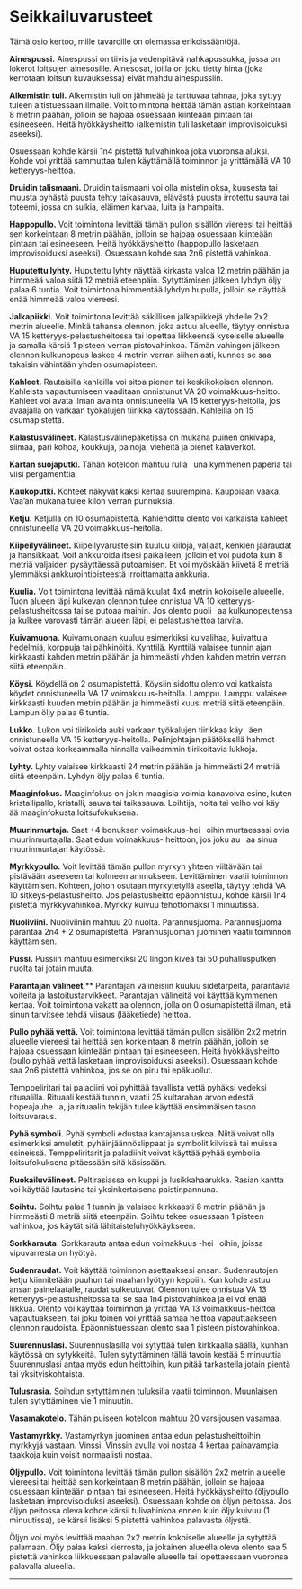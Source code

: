 # Seikkailuvarusteet

Tämä osio kertoo, mille tavaroille on olemassa erikoissääntöjä.

**Ainespussi.** Ainespussi on tiivis ja vedenpitävä nahkapussukka,
jossa on lokerot loitsujen ainesosille. Ainesosat, joilla
on joku tietty hinta (joka kerrotaan loitsun kuvauksessa) eivät
mahdu ainespussiin.

**Alkemistin tuli.** Alkemistin tuli on jähmeää ja tarttuvaa
tahnaa, joka syttyy tuleen altistuessaan ilmalle. Voit toimintona
heittää tämän astian korkeintaan 8 metrin päähän, jolloin se
hajoaa osuessaan kiinteään pintaan tai esineeseen. Heitä hyökkäysheitto
(alkemistin tuli lasketaan improvisoiduksi aseeksi).

Osuessaan kohde kärsii 1n4 pistettä tulivahinkoa joka vuoronsa
aluksi. Kohde voi yrittää sammuttaa tulen käyttämällä toiminnon
ja yrittämällä VA 10 ketteryys-heittoa.

**Druidin talismaani.** Druidin talismaani voi olla mistelin
oksa, kuusesta tai muusta pyhästä puusta tehty taikasauva, elävästä
puusta irrotettu sauva tai toteemi, jossa on sulkia, eläimen
karvaa, luita ja hampaita.

**Happopullo.** Voit toimintona levittää tämän pullon sisällön
viereesi tai heittää sen korkeintaan 8 metrin päähän, jolloin
se hajoaa osuessaan kiinteään pintaan tai esineeseen. Heitä
hyökkäysheitto (happopullo lasketaan improvisoiduksi aseeksi).
Osuessaan kohde saa 2n6 pistettä vahinkoa.

**Huputettu lyhty.** Huputettu lyhty näyttää kirkasta valoa 12
metrin päähän ja himmeää valoa siitä 12 metriä eteenpäin.
Sytyttämisen jälkeen lyhdyn öljy palaa 6 tuntia. Voit toimintona
himmentää lyhdyn hupulla, jolloin se näyttää enää himmeää
valoa viereesi.

**Jalkapiikki.** Voit toimintona levittää säkillisen jalkapiikkejä
yhdelle 2x2 metrin alueelle. Minkä tahansa olennon, joka
astuu alueelle, täytyy onnistua VA 15 ketteryys-pelastusheitossa
tai lopettaa liikkeensä kyseiselle alueelle ja samalla kärsiä 1
pisteen verran pistovahinkoa. Tämän vahingon jälkeen olennon
kulkunopeus laskee 4 metrin verran siihen asti, kunnes se saa
takaisin vähintään yhden osumapisteen.

**Kahleet.** Rautaisilla kahleilla voi sitoa pienen tai keskikokoisen
olennon. Kahleista vapautumiseen vaaditaan onnistunut VA 20
voimakkuus-heitto. Kahleet voi avata ilman avainta onnistuneella
VA 15 ketteryys-heitolla, jos avaajalla on varkaan työkalujen
tiirikka käytössään. Kahleilla on 15 osumapistettä.

**Kalastusvälineet.** Kalastusvälinepaketissa on mukana puinen
onkivapa, siimaa, pari kohoa, koukkuja, painoja, vieheitä ja
pienet kalaverkot.

**Kartan suojaputki.** Tähän koteloon mahtuu rulla  una kymmenen
paperia tai viisi pergamenttia.

**Kaukoputki.** Kohteet näkyvät kaksi kertaa suurempina.
Kauppiaan vaaka. Vaa’an mukana tulee kilon verran
punnuksia.

**Ketju.** Ketjulla on 10 osumapistettä. Kahlehdittu olento voi
katkaista kahleet onnistuneella VA 20 voimakkuus-heitolla.

**Kiipeilyvälineet.** Kiipeilyvarusteisiin kuuluu kiiloja, valjaat,
kenkien jääraudat ja hansikkaat. Voit ankkuroida itsesi paikalleen,
jolloin et voi pudota kuin 8 metriä valjaiden pysäyttäessä
putoamisen. Et voi myöskään kiivetä 8 metriä ylemmäksi
ankkurointipisteestä irroittamatta ankkuria.

**Kuulia.** Voit toimintona levittää nämä kuulat 4x4 metrin
kokoiselle alueelle. Tuon alueen läpi kulkevan olennon tulee
onnistua VA 10 ketteryys-pelastusheitossa tai se putoaa maihin.
Jos olento puoli  aa kulkunopeutensa ja kulkee varovasti tämän
alueen läpi, ei pelastusheittoa tarvita.

**Kuivamuona.** Kuivamuonaan kuuluu esimerkiksi kuivalihaa,
kuivattuja hedelmiä, korppuja tai pähkinöitä.
Kynttilä. Kynttilä valaisee tunnin ajan kirkkaasti kahden
metrin päähän ja himmeästi yhden kahden metrin verran siitä
eteenpäin.

**Köysi.** Köydellä on 2 osumapistettä. Köysiin sidottu olento voi
katkaista köydet onnistuneella VA 17 voimakkuus-heitolla.
Lamppu. Lamppu valaisee kirkkaasti kuuden metrin päähän
ja himmeästi kuusi metriä siitä eteenpäin. Lampun öljy palaa 6
tuntia.

**Lukko.** Lukon voi tiirikoida auki varkaan työkalujen tiirikkaa
käy  äen onnistuneella VA 15 ketteryys-heitolla. Pelinjohtajan
päätöksellä hahmot voivat ostaa korkeammalla hinnalla vaikeammin
tiirikoitavia lukkoja.

**Lyhty.** Lyhty valaisee kirkkaasti 24 metrin päähän ja himmeästi
24 metriä siitä eteenpäin. Lyhdyn öljy palaa 6 tuntia.

**Maaginfokus.** Maaginfokus on jokin maagisia voimia
kanavoiva esine, kuten kristallipallo, kristalli, sauva tai
taikasauva. Loihtija, noita tai velho voi käy  ää maaginfokusta
loitsufokuksena.

**Muurinmurtaja.** Saat +4 bonuksen voimakkuus-hei  oihin
murtaessasi ovia muurinmurtajalla. Saat edun voimakkuus-
heittoon, jos joku au  aa sinua muurinmurtajan käytössä.

**Myrkkypullo.** Voit levittää tämän pullon myrkyn yhteen viiltävään
tai pistävään aseeseen tai kolmeen ammukseen. Levittäminen
vaatii toiminnon käyttämisen. Kohteen, johon osutaan
myrkytetyllä aseella, täytyy tehdä VA 10 sitkeys-pelastusheitto.
Jos pelastusheitto epäonnistuu, kohde kärsii 1n4 pistettä myrkkyvahinkoa.
Myrkky kuivuu tehottomaksi 1 minuutissa.

**Nuoliviini.** Nuoliviiniin mahtuu 20 nuolta.
Parannusjuoma. Parannusjuoma parantaa 2n4 + 2 osumapistettä. Parannusjuoman juominen vaatii toiminnon käyttämisen.

**Pussi.** Pussiin mahtuu esimerkiksi 20 lingon kiveä tai 50 puhallusputken
nuolta tai jotain muuta.

**Parantajan välineet**.** Parantajan välineisiin kuuluu sidetarpeita,
parantavia voiteita ja lastoitustarvikkeet. Parantajan välineitä
voi käyttää kymmenen kertaa. Voit toimintona vakatt aa
olennon, jolla on 0 osumapistettä ilman, etä sinun tarvitsee
tehdä viisaus (lääketiede) heittoa.

**Pullo pyhää vettä.** Voit toimintona levittää tämän pullon sisällön 2x2 metrin alueelle viereesi tai heittää sen korkeintaan 8 metrin päähän, jolloin se hajoaa osuessaan kiinteään pintaan tai esineeseen. Heitä hyökkäysheitto (pullo pyhää vettä lasketaan improvisoiduksi aseeksi). Osuessaan kohde saa 2n6 pistettä vahinkoa, jos se on piru tai epäkuollut.

Temppeliritari tai paladiini voi pyhittää tavallista vettä pyhäksi
vedeksi rituaalilla. Rituaali kestää tunnin, vaatii 25 kultarahan
arvon edestä hopeajauhe  a, ja rituaalin tekijän tulee käyttää
ensimmäisen tason loitsuvaraus.

**Pyhä symboli.** Pyhä symboli edustaa kantajansa uskoa. Niitä voivat olla esimerkiksi amuletit, pyhäinjäännöslippaat ja symbolit kilvissä tai muissa esineissä. Temppeliritarit ja paladiinit voivat käyttää pyhää symbolia loitsufokuksena pitäessään sitä käsissään.

**Ruokailuvälineet.** Peltirasiassa on kuppi ja lusikkahaarukka. Rasian kantta voi käyttää lautasina tai yksinkertaisena paistinpannuna.

**Soihtu.** Soihtu palaa 1 tunnin ja valaisee kirkkaasti 8 metrin päähän ja himmeästi 8 metriä siitä eteenpäin.
Soihtu tekee osuessaan 1 pisteen vahinkoa, jos käytät sitä lähitaisteluhyökkäykseen.

**Sorkkarauta.** Sorkkarauta antaa edun voimakkuus -hei  oihin, joissa vipuvarresta on hyötyä.

**Sudenraudat.** Voit käyttää toiminnon asettaaksesi ansan. Sudenrautojen ketju kiinnitetään puuhun tai maahan lyötyyn keppiin. Kun kohde astuu ansan painelaatalle, raudat sulkeutuvat. Olennon tulee onnistua VA 13 ketteryys-pelastusheitossa tai se
saa 1n4 pistovahinkoa ja ei voi enää liikkua. Olento voi käyttää toiminnon ja yrittää VA 13 voimakkuus-heittoa vapautuakseen, tai joku toinen voi yrittää samaa heittoa vapauttaakseen olennon raudoista. Epäonnistuessaan olento saa 1 pisteen pistovahinkoa.

**Suurennuslasi.** Suurennuslasilla voi sytyttää tulen kirkkaalla säällä, kunhan käytössä on sytykkeitä. Tulen sytyttäminen tällä tavoin kestää 5 minuuttia Suurennuslasi antaa myös edun heittoihin, kun pitää tarkastella jotain pientä tai yksityiskohtaista.

**Tulusrasia.** Soihdun sytyttäminen tuluksilla vaatii toiminnon. Muunlaisen tulen sytyttäminen vie 1 minuutin.

**Vasamakotelo.** Tähän puiseen koteloon mahtuu 20 varsijousen vasamaa.

**Vastamyrkky.** Vastamyrkyn juominen antaa edun pelastusheittoihin myrkkyjä vastaan.
Vinssi. Vinssin avulla voi nostaa 4 kertaa painavampia taakkoja
kuin voisit normaalisti nostaa.

**Öljypullo.** Voit toimintona levittää tämän pullon sisällön 2x2 metrin alueelle viereesi tai heittää sen korkeintaan 8 metrin päähän, jolloin se hajoaa osuessaan kiinteään pintaan tai esineeseen. Heitä hyökkäysheitto (öljypullo lasketaan improvisoiduksi
aseeksi). Osuessaan kohde on öljyn peitossa. Jos öljyn peitossa oleva kohde kärsii tulivahinkoa ennen kuin öljy kuivuu (1 minuutissa), se kärsii lisäksi 5 pistettä vahinkoa palavasta öljystä.

Öljyn voi myös levittää maahan 2x2 metrin kokoiselle alueelle
ja sytyttää palamaan. Öljy palaa kaksi kierrosta, ja jokainen
alueella oleva olento saa 5 pistettä vahinkoa liikkuessaan palavalle alueelle tai lopettaessaan vuoronsa palavalla alueella.

----

